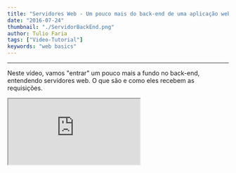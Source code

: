 ```yaml
---
title: "Servidores Web - Um pouco mais do back-end de uma aplicação web"
date: "2016-07-24"
thumbnail: "./ServidorBackEnd.png"
author: Tulio Faria
tags: ["Video-Tutorial"]
keywords: "web basics"
---
```


---
Neste vídeo, vamos "entrar" um pouco mais a fundo no back-end, entendendo servidores web. O que são e como eles recebem as requisições. 

<div class="embed-responsive embed-responsive-16by9 mb-4">
  <iframe class="embed-responsive-item" src="https://www.youtube.com/embed/FT29w4L8TB8" allowfullscreen></iframe>
</div>
